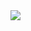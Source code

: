 <a href="https://discord.com/users/440153917016506370">
  <img src="https://lanyard-profile-readme.vercel.app/api/440153917016506370?hideTimestamp=true&idleMessage=~Nothing%20To%20Check%20Here" align="center" />
</a>
